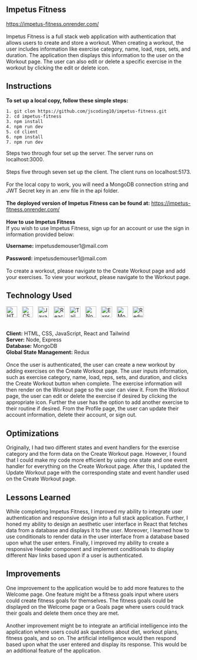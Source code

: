 ## Impetus Fitness
https://impetus-fitness.onrender.com/
<br>
<br>
Impetus Fitness is a full stack web application with authentication that allows users to create and store a workout. When creating a workout, the user includes information like exercise category, name, load, reps, sets, and duration. The application then displays this information to the user on the Workout page. The user can also edit or delete a specific exercise in the workout by clicking the edit or delete icon. 

## Instructions
**To set up a local copy, follow these simple steps:**  
```
1. git clon https://github.com/jscoding10/impetus-fitness.git
2. cd impetus-fitness
3. npm install  
4. npm run dev
5. cd client
6. npm install
7. npm run dev
```
Steps two through four set up the server. The server runs on localhost:3000.
<br>
<br>
Steps five through seven set up the client. The client runs on localhost:5173.
<br>
<br>
For the local copy to work, you will need a MongoDB connection string and JWT Secret key in an .env file in the api folder.
<br>
<br>
**The deployed version of Impetus Fitness can be found at:** https://impetus-fitness.onrender.com/
<br>
<br>
**How to use Impetus Fitness**
<br>
If you wish to use Impetus Fitness, sign up for an account or use the sign in information provided below:
<br>
<div><b>Username:</b> impetusdemouser1@mail.com</div>
<br>
<div><b>Password:</b> impetusdemouser1@mail.com</div>
<br>
To create a workout, please navigate to the Create Workout page and add your exercises. To view your workout, please navigate to the Workout page. 

## Technology Used
<img align="left" alt="HTML" width="30px" style="padding-right:10px;" src="https://cdn.jsdelivr.net/gh/devicons/devicon/icons/html5/html5-plain.svg" />
<img align="left" alt="CSS" width="30px" style="padding-right:10px;" src="https://cdn.jsdelivr.net/gh/devicons/devicon/icons/css3/css3-plain.svg" />
<img align="left" alt="JavaScript" width="30px" style="padding-right:10px;" src="https://cdn.jsdelivr.net/gh/devicons/devicon/icons/javascript/javascript-plain.svg" />
<img align="left" alt="React" width="30px" style="padding-right:10px;" src="https://cdn.jsdelivr.net/gh/devicons/devicon/icons/react/react-original.svg" />
<img align="left" alt="Tailwind CSS" width="30px" style="padding-right:10px;" src="https://cdn.jsdelivr.net/gh/devicons/devicon/icons/tailwindcss/tailwindcss-plain.svg" />
<img align="left" alt="Node" width="30px" style="padding-right:10px;" src="https://cdn.jsdelivr.net/gh/devicons/devicon/icons/nodejs/nodejs-original.svg" />
<img align="left" alt="Express" width="30px" style="padding-right:10px;" src="https://cdn.jsdelivr.net/gh/devicons/devicon/icons/express/express-original.svg" />
<img align="left" alt="MongoDB" width="30px" style="padding-right:10px;" src="https://cdn.jsdelivr.net/gh/devicons/devicon/icons/mongodb/mongodb-original.svg" />
<img align="left" alt="Redux" width="30px" style="padding-right:10px;" src="https://cdn.jsdelivr.net/gh/devicons/devicon/icons/redux/redux-original.svg" />
<br>
<br>
<br>

**Client:** HTML, CSS, JavaScript, React and Tailwind
<br>
**Server:** Node, Express
<br>
**Database:** MongoDB
<br>
**Global State Management:** Redux
<br>
<br>
Once the user is authenticated, the user can create a new workout by adding exercises on the Create Workout page. The user inputs information, such as exercise category, name, load, reps, sets, and duration, and clicks the Create Workout button when complete. The exercise information will then render on the Workout page so the user can view it. From the Workout page, the user can edit or delete the exercise if desired by clicking the appropriate icon. Further the user has the option to add another exercise to their routine if desired. From the Profile page, the user can update their account information, delete their account, or sign out.  

## Optimizations
Originally, I had two different states and event handlers for the exercise category and the form data on the Create Workout page. However, I found that I could make my code more efficient by using one state and one event handler for everything on the Create Workout page. After this, I updated the Update Workout page with the corresponding state and event handler used on the Create Workout page. 

## Lessons Learned
While completing Impetus Fitness, I improved my ability to integrate user authentication and responsive design into a full stack application. Further, I honed my ability to design an aesthetic user interface in React that fetches data from a database and displays it to the user. Moreover, I learned how to use conditionals to render data in the user interface from a database based upon what the user enters. Finally, I improved my ability to create a responsive Header component and implement conditionals to display different Nav links based upon if a user is authenticated. 

## Improvements
One improvement to the application would be to add more features to the Welcome page. One feature might be a fitness goals input where users could create fitness goals for themselves. The fitness goals could be displayed on the Welcome page or a Goals page where users could track their goals and delete them once they are met.
<br>
<br>
Another improvement might be to integrate an artificial intelligence into the application where users could ask questions about diet, workout plans, fitness goals, and so on. The artificial intelligence would then respond based upon what the user entered and display its response. This would be an additional feature of the application. 
